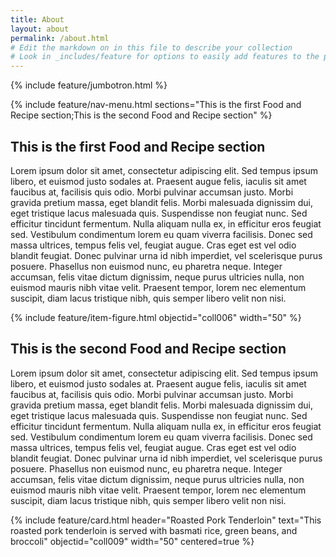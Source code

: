 ```yaml
---
title: About
layout: about
permalink: /about.html
# Edit the markdown on in this file to describe your collection
# Look in _includes/feature for options to easily add features to the page
---
```


{% include feature/jumbotron.html %}

{% include feature/nav-menu.html sections="This is the first Food and Recipe section;This is the second Food and Recipe section" %}

## This is the first Food and Recipe section

Lorem ipsum dolor sit amet, consectetur adipiscing elit. Sed tempus ipsum libero, et euismod justo sodales at. Praesent augue felis, iaculis sit amet faucibus at, facilisis quis odio. Morbi pulvinar accumsan justo. Morbi gravida pretium massa, eget blandit felis. Morbi malesuada dignissim dui, eget tristique lacus malesuada quis. Suspendisse non feugiat nunc. Sed efficitur tincidunt fermentum. Nulla aliquam nulla ex, in efficitur eros feugiat sed. Vestibulum condimentum lorem eu quam viverra facilisis. Donec sed massa ultrices, tempus felis vel, feugiat augue. Cras eget est vel odio blandit feugiat. Donec pulvinar urna id nibh imperdiet, vel scelerisque purus posuere. Phasellus non euismod nunc, eu pharetra neque. Integer accumsan, felis vitae dictum dignissim, neque purus ultricies nulla, non euismod mauris nibh vitae velit. Praesent tempor, lorem nec elementum suscipit, diam lacus tristique nibh, quis semper libero velit non nisi.

{% include feature/item-figure.html objectid="coll006" width="50" %}

## This is the second Food and Recipe section

Lorem ipsum dolor sit amet, consectetur adipiscing elit. Sed tempus ipsum libero, et euismod justo sodales at. Praesent augue felis, iaculis sit amet faucibus at, facilisis quis odio. Morbi pulvinar accumsan justo. Morbi gravida pretium massa, eget blandit felis. Morbi malesuada dignissim dui, eget tristique lacus malesuada quis. Suspendisse non feugiat nunc. Sed efficitur tincidunt fermentum. Nulla aliquam nulla ex, in efficitur eros feugiat sed. Vestibulum condimentum lorem eu quam viverra facilisis. Donec sed massa ultrices, tempus felis vel, feugiat augue. Cras eget est vel odio blandit feugiat. Donec pulvinar urna id nibh imperdiet, vel scelerisque purus posuere. Phasellus non euismod nunc, eu pharetra neque. Integer accumsan, felis vitae dictum dignissim, neque purus ultricies nulla, non euismod mauris nibh vitae velit. Praesent tempor, lorem nec elementum suscipit, diam lacus tristique nibh, quis semper libero velit non nisi.

{% include feature/card.html header="Roasted Pork Tenderloin" text="This roasted pork tenderloin is served with basmati rice, green beans, and broccoli" objectid="coll009" width="50" centered=true %}
